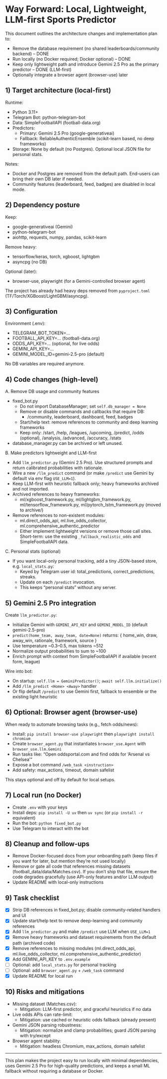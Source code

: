 # Way Forward: Local, Lightweight, LLM-first Sports Predictor

This document outlines the architecture changes and implementation plan to:
- Remove the database requirement (no shared leaderboards/community backend) – DONE
- Run locally (no Docker required; Docker optional) – DONE
- Keep only lightweight path and introduce Gemini 2.5 Pro as the primary predictor – DONE (LLM-first)
- Optionally integrate a browser agent (browser-use) later

## 1) Target architecture (local-first)

Runtime:
- Python 3.11+
- Telegram Bot: python-telegram-bot
- Data: SimpleFootballAPI (football-data.org)
- Predictors:
  - Primary: Gemini 2.5 Pro (google-generativeai)
  - Fallback: ReliableAuthenticEnsemble (scikit-learn based, no deep frameworks)
- Storage: None by default (no Postgres). Optional local JSON file for personal stats.

Notes:
- Docker and Postgres are removed from the default path. End-users can bring their own DB later if needed.
- Community features (leaderboard, feed, badges) are disabled in local mode.

## 2) Dependency posture

Keep:
- google-generativeai (Gemini)
- python-telegram-bot
- aiohttp, requests, numpy, pandas, scikit-learn

Remove heavy:
- tensorflow/keras, torch, xgboost, lightgbm
- asyncpg (no DB)

Optional (later):
- browser-use, playwright (for a Gemini-controlled browser agent)

The project has already had heavy deps removed from `pyproject.toml` (TF/Torch/XGBoost/LightGBM/asyncpg).

## 3) Configuration

Environment (.env):
- TELEGRAM_BOT_TOKEN=...
- FOOTBALL_API_KEY=... (football-data.org)
- ODDS_API_KEY=... (optional, for live odds)
- GEMINI_API_KEY=...
- GEMINI_MODEL_ID=gemini-2.5-pro (default)

No DB variables are required anymore.

## 4) Code changes (high-level)

A. Remove DB usage and community features
- fixed_bot.py
  - Do not import DatabaseManager; set `self.db_manager = None`
  - Remove or disable commands and callbacks that require DB:
    - /community, leaderboard, dashboard, feed, badges
  - Start/help text: remove references to community and deep learning frameworks
  - Keep only: /start, /help, /leagues, /upcoming, /predict, /odds (optional), /analysis, /advanced, /accuracy, /stats
- database_manager.py can be archived or left unused.

B. Make predictors lightweight and LLM-first
- Add `llm_predictor.py` (Gemini 2.5 Pro). Use structured prompts and return calibrated probabilities with rationale.
- Wire a new `/llm_predict` command (or make `/predict` use Gemini by default via env flag `USE_LLM=1`).
- Keep LLM-first with heuristic fallback only; heavy frameworks archived and not imported.
- Archived references to heavy frameworks:
  - ml/xgboost_framework.py, ml/lightgbm_framework.py, ml/tensorflow_framework.py, ml/pytorch_lstm_framework.py (moved to archive/)
- Remove references to non-existent modules:
  - ml.direct_odds_api, ml.live_odds_collector, ml.comprehensive_authentic_predictor
  - Either implement lightweight versions or remove those call sites. Short-term: use the existing `_fallback_realistic_odds` and SimpleFootballAPI data.

C. Personal stats (optional)
- If you want local-only personal tracking, add a tiny JSON-based store, e.g. `local_stats.py`:
  - Keyed by Telegram user id: total_predictions, correct_predictions, streaks.
  - Update on each `/predict` invocation.
  - This keeps “personal stats” without any server.

## 5) Gemini 2.5 Pro integration

Create `llm_predictor.py`:
- Initialize Gemini with `GEMINI_API_KEY` and `GEMINI_MODEL_ID` (default gemini-2.5-pro)
- `predict(home_team, away_team, date=None)` returns: { home_win, draw, away_win, rationale, framework, source }
- Use temperature ~0.3–0.5, max tokens ~512
- Normalize output probabilities to sum to ~100
- Enrich prompt with context from SimpleFootballAPI if available (recent form, league)

Wire into bot:
- On startup: `self.llm = GeminiPredictor()`; `await self.llm.initialize()`
- Add `/llm_predict <Home> <Away>` handler
- Or flip default `/predict` to use Gemini first, fallback to ensemble or the existing light heuristic

## 6) Optional: Browser agent (browser-use)

When ready to automate browsing tasks (e.g., fetch odds/news):
- Install: `pip install browser-use playwright` then `playwright install chromium`
- Create `browser_agent.py` that instantiates `browser_use.Agent` with `browser_use.llm.Gemini`
- Run tasks like: “Open oddsportal.com and find odds for ‘Arsenal vs Chelsea’”
- Expose a bot command `/web_task <instruction>`
- Add safety: max_actions, timeout, domain safelist

This stays optional and off by default for local setups.

## 7) Local run (no Docker)

- Create `.env` with your keys
- Install deps: `pip install -U uv` then `uv sync` (or `pip install -r` equivalent)
- Run the bot: `python fixed_bot.py`
- Use Telegram to interact with the bot

## 8) Cleanup and follow-ups

- Remove Docker-focused docs from your onboarding path (keep files if you want for later, but mention they’re not used locally)
- Remove or gate all code that references missing datasets (football_data/data/Matches.csv). If you don’t ship that file, ensure the code degrades gracefully (use API-only features and/or LLM output)
- Update README with local-only instructions

## 9) Task checklist

- [x] Strip DB references in fixed_bot.py; disable community-related handlers and UI
- [x] Update start/help text to remove deep-learning and community references
- [x] Add `llm_predictor.py` and make `/predict` use LLM when `USE_LLM=1`
- [x] Remove heavy frameworks and dataset requirements from the default path (archived code)
- [x] Remove references to missing modules (ml.direct_odds_api, ml.live_odds_collector, ml.comprehensive_authentic_predictor)
- [x] Add GEMINI_API_KEY to `.env.example`
- [ ] Optional: add `local_stats.py` for personal tracking
- [ ] Optional: add `browser_agent.py` + `/web_task` command
- [x] Update README for local run

## 10) Risks and mitigations

- Missing dataset (Matches.csv):
  - Mitigation: LLM-first predictor, and graceful heuristics if no data
- Live odds APIs can rate-limit:
  - Mitigation: use cached or heuristic odds fallback (already present)
- Gemini JSON parsing robustness:
  - Mitigation: normalize and clamp probabilities; guard JSON parsing with try/except
- Browser agent stability:
  - Mitigation: headless Chromium, max_actions, domain safelist

---

This plan makes the project easy to run locally with minimal dependencies, uses Gemini 2.5 Pro for high-quality predictions, and keeps a small ML fallback without requiring a database or Docker.
